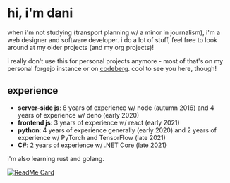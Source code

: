 # hi, i'm dani
when i'm not studying (transport planning w/ a minor in journalism), i'm a web designer and software developer. i do a lot of stuff, feel free to look around at my older projects (and my org projects)!

i really don't use this for personal projects anymore - most of that's on my personal forgejo instance or on [codeberg](https://codeberg.org/daniaintonline). cool to see you here, though!

## experience
- **server-side js**: 8 years of experience w/ node (autumn 2016) and 4 years of experience w/ deno (early 2020)
- **frontend js**: 3 years of experience w/ react (early 2021)
- **python**: 4 years of experience generally (early 2020) and 2 years of experience w/ PyTorch and TensorFlow (late 2021)
- **C#**: 2 years of experience w/ .NET Core (late 2021)

i'm also learning rust and golang.

[![ReadMe Card](https://github-readme-stats.vercel.app/api?username=daniwasonline&show_icons=true&theme=dark&include_all_commits=true&count_private=true&hide_border=true)]()
